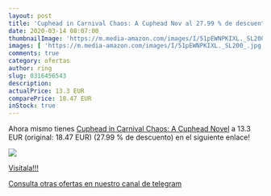 ```yaml
---
layout: post
title: 'Cuphead in Carnival Chaos: A Cuphead Nov al 27.99 % de descuento'
date: 2020-03-14 08:07:00
thumbnailImage: 'https://m.media-amazon.com/images/I/51pEWNPKIXL._SL200_.jpg'
images: [ 'https://m.media-amazon.com/images/I/51pEWNPKIXL._SL200_.jpg' ]
comments: true
category: ofertas
author: ring
slug: 0316456543
description:
actualPrice: 13.3 EUR
comparePrice: 18.47 EUR
inStock: true
---
```


Ahora mismo tienes [Cuphead in Carnival Chaos: A Cuphead Novel](https://www.amazon.com/dp/0316456543/?tag=redken08-20) a 13.3 EUR (original: 18.47 EUR) (27.99 %  de descuento) en el siguiente enlace!

[![](https://m.media-amazon.com/images/I/51pEWNPKIXL._SL200_.jpg)](https://www.amazon.com/dp/0316456543/?tag=redken08-20)

[Visítala!!!](https://www.amazon.com/dp/0316456543/?tag=redken08-20)

[Consulta otras ofertas en nuestro canal de telegram](https://t.me/s/ofertas25)
